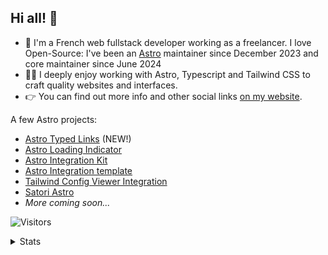 ## Hi all! 👋

- 🔭 I'm a French web fullstack developer working as a freelancer. I love Open-Source: I've been an [Astro](https://github.com/withastro) maintainer since December 2023 and core maintainer since June 2024
- 👨‍💻 I deeply enjoy working with Astro, Typescript and Tailwind CSS to craft quality websites and interfaces.
- 👉 You can find out more info and other social links [on my website](https://florian-lefebvre.dev).

A few Astro projects:

- [Astro Typed Links](https://github.com/florian-lefebvre/astro-typed-links) (NEW!)
- [Astro Loading Indicator](https://github.com/florian-lefebvre/astro-loading-indicator)
- [Astro Integration Kit](https://github.com/florian-lefebvre/astro-integration-kit)
- [Astro Integration template](https://github.com/florian-lefebvre/astro-integration-template)
- [Tailwind Config Viewer Integration](https://github.com/florian-lefebvre/astro-tailwind-config-viewer)
- [Satori Astro](https://github.com/florian-lefebvre/satori-astro)
- *More coming soon...*

![Visitors](https://visitor-badge.laobi.icu/badge?page_id=florian-lefebvre&title=Visitors&format=true)

<details>

  <summary>Stats</summary>

  <p align="left"> <a href="https://github.com/ryo-ma/github-profile-trophy"><img src="https://github-profile-trophy.vercel.app/?username=florian-lefebvre&theme=onedark" alt="florian-lefebvre" /></a> </p>
  
</details>
